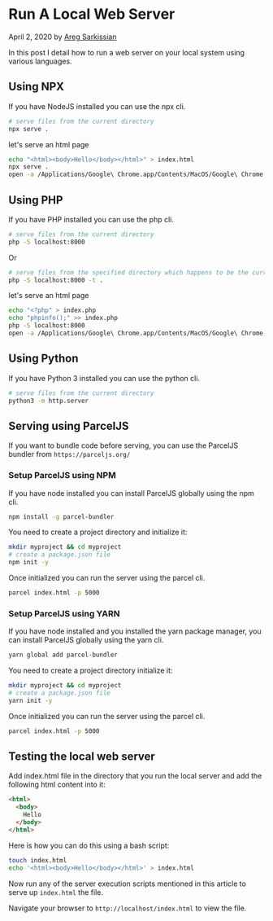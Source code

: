 # Run A Local Web Server

April 2, 2020 by [Areg Sarkissian](https://aregsar.com/about)

In this post I detail how to run a web server on your local system using various languages.

## Using NPX

If you have NodeJS installed you can use the npx cli.

```bash
# serve files from the current directory
npx serve .
```

let's serve an html page

```bash
echo "<html><body>Hello</body></html>" > index.html
npx serve .
open -a /Applications/Google\ Chrome.app/Contents/MacOS/Google\ Chrome http://localhost:5000
```

## Using PHP

If you have PHP installed you can use the php cli.

```bash
# serve files from the current directory
php -S localhost:8000
```

Or

```bash
# serve files from the specified directory which happens to be the current directory
php -S localhost:8000 -t .
```

let's serve an html page

```bash
echo "<?php" > index.php
echo "phpinfo();" >> index.php
php -S localhost:8000
open -a /Applications/Google\ Chrome.app/Contents/MacOS/Google\ Chrome http://localhost:8000
```

## Using Python

If you have Python 3 installed you can use the python cli.

```bash
# serve files from the current directory
python3 -m http.server
```

## Serving using ParcelJS

If you want to bundle code before serving, you can use the ParcelJS bundler from `https://parceljs.org/`

### Setup ParcelJS using NPM

If you have node installed you can install ParcelJS globally using the npm cli.

```bash
npm install -g parcel-bundler
```

You need to create a project directory and initialize it:

```bash
mkdir myproject && cd myproject
# create a package.json file
npm init -y
```

Once initialized you can run the server using the parcel cli.

```bash
parcel index.html -p 5000
```

### Setup ParcelJS using YARN

If you have node installed and you installed the yarn package manager, you can install ParcelJS globally using the yarn cli.

```bash
yarn global add parcel-bundler
```

You need to create a project directory initialize it:

```bash
mkdir myproject && cd myproject
# create a package.json file
yarn init -y
```

Once initialized you can run the server using the parcel cli.

```bash
parcel index.html -p 5000
```

## Testing the local web server

Add index.html file in the directory that you run the local server and add the following html content into it:

```html
<html>
  <body>
    Hello
  </body>
</html>
```

Here is how you can do this using a bash script:

```bash
touch index.html
echo '<html><body>Hello</body></html>' > index.html
```

Now run any of the server execution scripts mentioned in this article to serve up `index.html` the file.

Navigate your browser to `http://localhost/index.html` to view the file.
